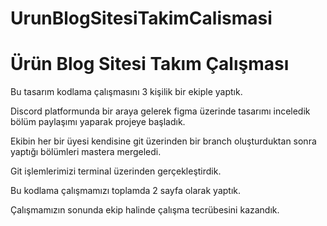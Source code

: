 # UrunBlogSitesiTakimCalismasi
<h1>Ürün Blog Sitesi Takım Çalışması</h1>

<p>Bu tasarım kodlama çalışmasını 3 kişilik bir ekiple yaptık.</p>
<p>Discord platformunda bir araya gelerek figma üzerinde tasarımı inceledik bölüm paylaşımı yaparak projeye başladık.</p>
<p>Ekibin her bir üyesi kendisine git üzerinden bir branch oluşturduktan sonra yaptığı bölümleri mastera mergeledi.</p>
<p>Git işlemlerimizi terminal üzerinden gerçekleştirdik.</p>
<p>Bu kodlama çalışmamızı toplamda 2 sayfa olarak yaptık.</p>
<p>Çalışmamızın sonunda ekip halinde çalışma tecrübesini kazandık.</p>
